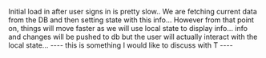 Initial load in after user signs in is pretty slow..
We are fetching current data from the DB and then setting state with this info...
However from that point on, things will move faster as we will use local state to display info... info and changes will be pushed to db but the user will actually interact with the local state...
---- this is something I would like to discuss with T ----
